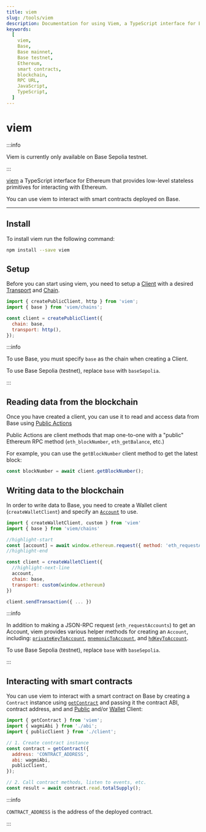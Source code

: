 ```yaml
---
title: viem
slug: /tools/viem
description: Documentation for using Viem, a TypeScript interface for EVM-compatible blockchains. This page covers installation, setup, and various functionalities such as reading and writing blockchain data and interacting with smart contracts on Base.
keywords:
  [
    viem,
    Base,
    Base mainnet,
    Base testnet,
    Ethereum,
    smart contracts,
    blockchain,
    RPC URL,
    JavaScript,
    TypeScript,
  ]
---
```


# viem

:::info

Viem is currently only available on Base Sepolia testnet.

:::

[viem](https://viem.sh/) a TypeScript interface for Ethereum that provides low-level stateless primitives for interacting with Ethereum.

You can use viem to interact with smart contracts deployed on Base.

---

## Install

To install viem run the following command:

```bash
npm install --save viem
```

## Setup

Before you can start using viem, you need to setup a [Client](https://viem.sh/docs/clients/intro.html) with a desired [Transport](https://viem.sh/docs/clients/intro.html) and [Chain](https://viem.sh/docs/clients/chains.html).

```javascript
import { createPublicClient, http } from 'viem';
import { base } from 'viem/chains';

const client = createPublicClient({
  chain: base,
  transport: http(),
});
```

:::info

To use Base, you must specify `base` as the chain when creating a Client.

To use Base Sepolia (testnet), replace `base` with `baseSepolia`.

:::

## Reading data from the blockchain

Once you have created a client, you can use it to read and access data from Base using [Public Actions](https://viem.sh/docs/actions/public/introduction.html)

Public Actions are client methods that map one-to-one with a "public" Ethereum RPC method (`eth_blockNumber`, `eth_getBalance`, etc.)

For example, you can use the `getBlockNumber` client method to get the latest block:

```javascript
const blockNumber = await client.getBlockNumber();
```

## Writing data to the blockchain

In order to write data to Base, you need to create a Wallet client (`createWalletClient`) and specify an [`Account`](https://ethereum.org/en/developers/docs/accounts/) to use.

```javascript
import { createWalletClient, custom } from 'viem'
import { base } from 'viem/chains'

//highlight-start
const [account] = await window.ethereum.request({ method: 'eth_requestAccounts' })
//highlight-end

const client = createWalletClient({
  //highlight-next-line
  account,
  chain: base,
  transport: custom(window.ethereum)
})

client.sendTransaction({ ... })
```

:::info

In addition to making a JSON-RPC request (`eth_requestAccounts`) to get an Account, viem provides various helper methods for creating an `Account`, including: [`privateKeyToAccount`](https://viem.sh/docs/accounts/privateKey.html), [`mnemonicToAccount`](https://viem.sh/docs/accounts/mnemonic.html), and [`hdKeyToAccount`](https://viem.sh/docs/accounts/hd.html).

To use Base Sepolia (testnet), replace `base` with `baseSepolia`.

:::

## Interacting with smart contracts

You can use viem to interact with a smart contract on Base by creating a `Contract` instance using [`getContract`](https://viem.sh/docs/contract/getContract.html) and passing it the contract ABI, contract address, and and [Public](https://viem.sh/docs/clients/public.html) and/or [Wallet](https://viem.sh/docs/clients/wallet.html) Client:

```javascript
import { getContract } from 'viem';
import { wagmiAbi } from './abi';
import { publicClient } from './client';

// 1. Create contract instance
const contract = getContract({
  address: 'CONTRACT_ADDRESS',
  abi: wagmiAbi,
  publicClient,
});

// 2. Call contract methods, listen to events, etc.
const result = await contract.read.totalSupply();
```

:::info

`CONTRACT_ADDRESS` is the address of the deployed contract.

:::
